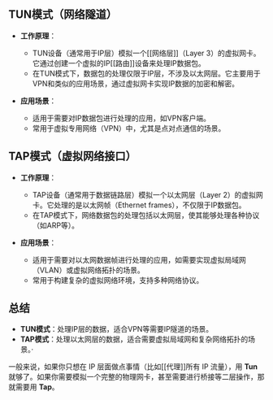 ## TUN模式（网络隧道）

- **工作原理**：

    - TUN设备（通常用于IP层）模拟一个[[网络层]]（Layer 3）的虚拟网卡。它通过创建一个虚拟的IP[[路由]]设备来处理IP数据包。
    - 在TUN模式下，数据包的处理仅限于IP层，不涉及以太网层。它主要用于VPN和类似的应用场景，通过虚拟网卡实现IP数据的加密和解密。

- **应用场景**：
    - 适用于需要对IP数据包进行处理的应用，如VPN客户端。
    - 常用于虚拟专用网络（VPN）中，尤其是点对点通信的场景。

## TAP模式（虚拟网络接口）

- **工作原理**：

    - TAP设备（通常用于数据链路层）模拟一个以太网层（Layer 2）的虚拟网卡。它处理的是以太网帧（Ethernet frames），不仅限于IP数据包。
    - 在TAP模式下，网络数据包的处理包括以太网层，使其能够处理各种协议（如ARP等）。

- **应用场景**：

    - 适用于需要对以太网数据帧进行处理的应用，如需要实现虚拟局域网（VLAN）或虚拟网络拓扑的场景。
    - 常用于构建复杂的虚拟网络环境，支持多种网络协议。

## 总结

- **TUN模式**：处理IP层的数据，适合VPN等需要IP隧道的场景。
- **TAP模式**：处理以太网层的数据，适合需要虚拟局域网和复杂网络拓扑的场景。·

一般来说，如果你只想在 IP 层面做点事情（比如[[代理]]所有 IP 流量），用 **Tun** 就够了。如果你需要模拟一个完整的物理网卡，甚至需要进行桥接等二层操作，那就需要用 **Tap**。
